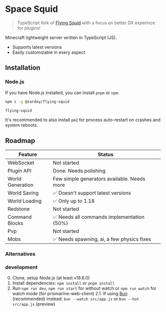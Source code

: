 # Space Squid

> TypeScript fork of [Flying Squid](https://github.com/PrismarineJS/flying-squid) with a focus on better DX experince for plugins!

Minecraft lightweight server written in TypeScript (JS).

- Supports latest versions
- Easily customizable in every aspect

## Installation

### Node.js

If you have Node.js installed, you can install `pnpm` or `npm`:

```bash
npm i -g @zardoy/flying-squid
```

```bash
flying-squid
```

It's recommended to also install `pm2` for process auto-restart on crashes and system reboots.

## Roadmap

| Feature          | Status                                      |
| ---------------- | ------------------------------------------- |
| WebSocket        | Not started                                 |
| Plugin API       | Done. Needs polishing                       |
| World Generation | Few simple generators available. Needs more |
| World Saving     | ✅ Doesn't support latest versions           |
| World Loading    | ✅ Only up to 1.18                           |
| Redstone         | Not started                                 |
| Command Blocks   | ✅ Needs all commands implementation (50%)   |
| Pvp              | Not started                                 |
| Mobs             | ✅ Needs spawning, ai, a few physics fixes   |

### Alternatives

### development

0. Clone, setup Node.js (at least v18.6.0)
1. Install dependencies: `npm install` or `pnpm install`
2. Run `npm run dev`, `npm run start` for without watch or `npm run watch` for watch mode (for prismarine-web-client)
2.1. If using [Bun](https://bun.sh) (recommended) instead: `bun --watch src/app.js` or `bun --hot src/app.js` (preview)
